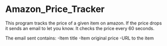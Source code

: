 # Amazon_Price_Tracker
This program tracks the price of a given item on amazon. If the price drops it sends an email to let you know.
It checks the price every 60 seconds.

The email sent contains: 
  -Item title 
  -Item original price
  -URL to the item

